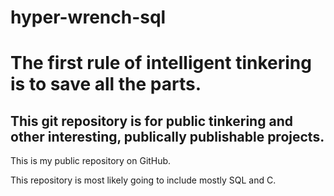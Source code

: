 # hyper-wrench-sql
The first rule of intelligent tinkering is to save all the parts.
==============================================================
This git repository is for public tinkering and other interesting, publically publishable projects.
--------------------------------------------------------------
This is my public repository on GitHub.

This repository is most likely going to include mostly SQL and C.